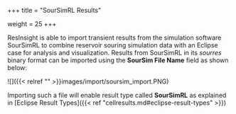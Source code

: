 +++
title = "SourSimRL Results"

weight = 25
+++
 
ResInsight is able to import transient results from the simulation software SourSimRL to combine reservoir souring simulation data with an Eclipse case for analysis and visualization. 
Results from SourSimRL in its *sourres* binary format can be imported using the **SourSim File Name** field as shown below:

![]({{< relref "" >}}images/import/soursim_import.PNG) 

Importing such a file will enable result type called **SourSimRL** as explained in [Eclipse Result Types]({{< ref "cellresults.md#eclipse-result-types" >}})   
